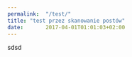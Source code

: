 ```yaml
---
permalink:  "/test/"
title: "test przez skanowanie postów"
date:       2017-04-01T01:01:03+02:00
---
```


sdsd